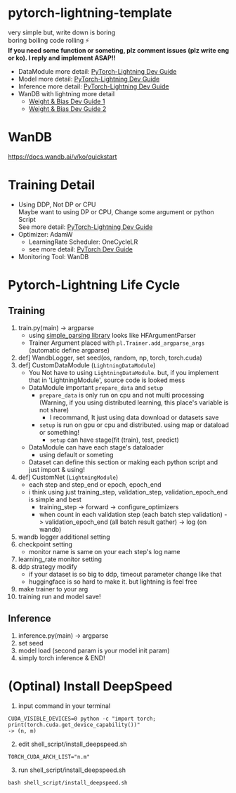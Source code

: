 # pytorch-lightning-template
very simple but, write down is boring </br>
boring boiling code rolling ⚡ </br>
**If you need some function or someting, plz comment issues (plz write eng or ko). I reply and implement ASAP!!** </br>
- DataModule more detail: [PyTorch-Lightning Dev Guide](https://pytorch-lightning.readthedocs.io/en/stable/data/datamodule.html)
- Model more detail: [PyTorch-Lightning Dev Guide](https://pytorch-lightning.readthedocs.io/en/stable/common/lightning_module.html)
- Inference more detail: [PyTorch-Lightning Dev Guide](https://pytorch-lightning.readthedocs.io/en/stable/deploy/production_intermediate.html)
- WanDB with lightning more detail
    - [Weight & Bias Dev Guide 1](https://wandb.ai/wandb_fc/korean/reports/Weights-Biases-Pytorch-Lightning---VmlldzozNzAxOTg)
    - [Weight & Bias Dev Guide 2](https://docs.wandb.ai/guides/integrations/lightning)

# WanDB
https://docs.wandb.ai/v/ko/quickstart

# Training Detail
- Using DDP, Not DP or CPU</br>
    Maybe want to using DP or CPU, Change some argument or python Script</br>
    See more detail: [PyTorch-Lightning Dev Guide](https://pytorch-lightning.readthedocs.io/en/stable/accelerators/gpu_intermediate.html)
- Optimizer: AdamW
    - LearningRate Scheduler: OneCycleLR
    - see more detail: [PyTorch Dev Guide](https://pytorch.org/docs/stable/optim.html)
- Monitoring Tool: WanDB

# Pytorch-Lightning Life Cycle
## Training
1. train.py(main) -> argparse
    - using [simple_parsing library](https://github.com/lebrice/SimpleParsing) looks like HFArgumentParser
    - Trainer Argument placed with `pl.Trainer.add_argparse_args` (automatic define argparse)
2. def] WandbLogger, set seed(os, random, np, torch, torch.cuda)
3. def] CustomDataModule (`LightningDataModule`)
    - You Not have to using `LightningDataModule`. but, if you implement that in 'LightningModule', source code is looked mess
    - DataModule important `prepare_data` and `setup`
        - `prepare_data` is only run on cpu and not multi processing (Warning, if you using distributed learning, this place's variable is not share)
            - I recommand, It just using data download or datasets save
        - `setup` is run on gpu or cpu and distributed. using map or dataload or something!
            - `setup` can have stage(fit (train), test, predict)
    - DataModule can have each stage's dataloader
        - using default or someting
    - Dataset can define this section or making each python script and just import & using!
4. def] CustomNet (`LightningModule`)
    - each step and step_end or epoch, epoch_end
    - i think using just training_step, validation_step, validation_epoch_end is simple and best
        - training_step -> forward -> configure_optimizers
        - when count in each validation step (each batch step validation) -> validation_epoch_end (all batch result gather) -> log (on wandb)
5. wandb logger additional setting
6. checkpoint setting
    - monitor name is same on your each step's log name
7. learning_rate monitor setting
8. ddp strategy modify
    - if your dataset is so big to ddp, timeout parameter change like that
    - huggingface is so hard to make it. but lightning is feel free
9. make trainer to your arg
10. training run and model save!

## Inference
1. inference.py(main) -> argparse
2. set seed
3. model load (second param is your model init param)
4. simply torch inference & END!

# (Optinal) Install DeepSpeed

1. input command in your terminal
```
CUDA_VISIBLE_DEVICES=0 python -c "import torch; print(torch.cuda.get_device_capability())"
-> (n, m)
```
2. edit shell_script/install_deepspeed.sh

```
TORCH_CUDA_ARCH_LIST="n.m"
```

3. run shell_script/install_deepspeed.sh
```
bash shell_script/install_deepspeed.sh
```
